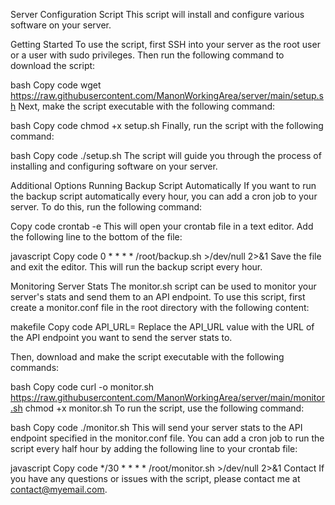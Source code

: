Server Configuration Script
This script will install and configure various software on your server.

Getting Started
To use the script, first SSH into your server as the root user or a user with sudo privileges. Then run the following command to download the script:

bash
Copy code
wget https://raw.githubusercontent.com/ManonWorkingArea/server/main/setup.sh
Next, make the script executable with the following command:

bash
Copy code
chmod +x setup.sh
Finally, run the script with the following command:

bash
Copy code
./setup.sh
The script will guide you through the process of installing and configuring software on your server.

Additional Options
Running Backup Script Automatically
If you want to run the backup script automatically every hour, you can add a cron job to your server. To do this, run the following command:

Copy code
crontab -e
This will open your crontab file in a text editor. Add the following line to the bottom of the file:

javascript
Copy code
0 * * * * /root/backup.sh >/dev/null 2>&1
Save the file and exit the editor. This will run the backup script every hour.

Monitoring Server Stats
The monitor.sh script can be used to monitor your server's stats and send them to an API endpoint. To use this script, first create a monitor.conf file in the root directory with the following content:

makefile
Copy code
API_URL=
Replace the API_URL value with the URL of the API endpoint you want to send the server stats to.

Then, download and make the script executable with the following commands:

bash
Copy code
curl -o monitor.sh https://raw.githubusercontent.com/ManonWorkingArea/server/main/monitor.sh
chmod +x monitor.sh
To run the script, use the following command:

bash
Copy code
./monitor.sh
This will send your server stats to the API endpoint specified in the monitor.conf file. You can add a cron job to run the script every half hour by adding the following line to your crontab file:

javascript
Copy code
*/30 * * * * /root/monitor.sh >/dev/null 2>&1
Contact
If you have any questions or issues with the script, please contact me at contact@myemail.com.
